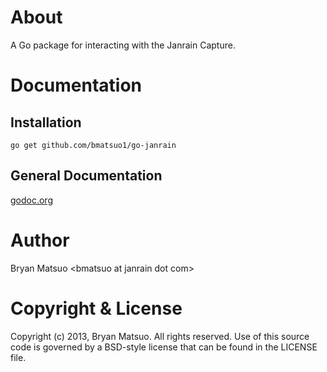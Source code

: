 [godoc.org]: http://godoc.org/github.com/bmatsuo1/go-janrain/capture "godoc.org"

About
=====

A Go package for interacting with the Janrain Capture.

Documentation
=============

Installation
-------------

    go get github.com/bmatsuo1/go-janrain

General Documentation
---------------------

[godoc.org][]

Author
======

Bryan Matsuo &lt;bmatsuo at janrain dot com&gt;

Copyright & License
===================

Copyright (c) 2013, Bryan Matsuo.
All rights reserved.
Use of this source code is governed by a BSD-style license that can be
found in the LICENSE file.
